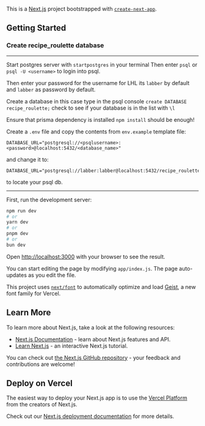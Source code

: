 This is a [Next.js](https://nextjs.org) project bootstrapped with [`create-next-app`](https://github.com/vercel/next.js/tree/canary/packages/create-next-app).

## Getting Started

### Create recipe_roulette database

---

Start postgres server with `startpostgres` in your terminal
Then enter `psql` or `psql -U <username>` to login into psql.

Then enter your password for the username for LHL its `labber` by default and `labber` as password by default.

Create a database in this case type in the psql console `create DATABASE recipe_roulette;` check to see if your database is in the list with `\l`

Ensure that prisma dependency is installed `npm install` should be enough!

Create a `.env` file and copy the contents from `env.example` template file:

```
DATABASE_URL="postgresql://<psqlusername>:<password>@localhost:5432/<database_name>"
```

and change it to:

```
DATABASE_URL="postgresql://labber:labber@localhost:5432/recipe_roulette"
```

to locate your psql db.

---

First, run the development server:

```bash
npm run dev
# or
yarn dev
# or
pnpm dev
# or
bun dev
```

Open [http://localhost:3000](http://localhost:3000) with your browser to see the result.

You can start editing the page by modifying `app/index.js`. The page auto-updates as you edit the file.

This project uses [`next/font`](https://nextjs.org/docs/app/building-your-application/optimizing/fonts) to automatically optimize and load [Geist](https://vercel.com/font), a new font family for Vercel.

## Learn More

To learn more about Next.js, take a look at the following resources:

- [Next.js Documentation](https://nextjs.org/docs) - learn about Next.js features and API.
- [Learn Next.js](https://nextjs.org/learn) - an interactive Next.js tutorial.

You can check out [the Next.js GitHub repository](https://github.com/vercel/next.js) - your feedback and contributions are welcome!

## Deploy on Vercel

The easiest way to deploy your Next.js app is to use the [Vercel Platform](https://vercel.com/new?utm_medium=default-template&filter=next.js&utm_source=create-next-app&utm_campaign=create-next-app-readme) from the creators of Next.js.

Check out our [Next.js deployment documentation](https://nextjs.org/docs/app/building-your-application/deploying) for more details.
